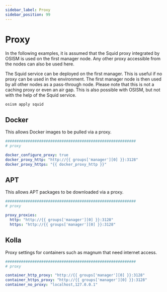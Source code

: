 ```yaml
---
sidebar_label: Proxy
sidebar_position: 99
---
```


# Proxy

In the following examples, it is assumed that the Squid proxy integrated by OSISM
is used on the first manager node. Any other proxy accessible from the nodes can
also be used here.

The Squid service can be deployed on the first manager. This is useful if no proxy
can be used in the environment. The first manager node is then used by all other nodes
as a pass-through node. Please note that this is not a caching proxy or even an air gap.
This is also possible with OSISM, but not with the help of the Squid service.

```
osism apply squid
```

## Docker

This allows Docker images to be pulled via a proxy.

```yaml title="environments/configuration.yml"
##########################################################
# proxy

docker_configure_proxy: true
docker_proxy_http: "http://{{ groups['manager'][0] }}:3128"
docker_proxy_https: "{{ docker_proxy_http }}"
```

## APT

This allows APT packages to be downloaded via a proxy.

```yaml title="environments/configuration.yml"
##########################################################
# proxy

proxy_proxies:
  http: "http://{{ groups['manager'][0] }}:3128"
  https: "http://{{ groups['manager'][0] }}:3128"
```

## Kolla

Proxy settings for containers such as magnum that need internet access.

```yaml title="environments/kolla/configuration.yml"
##########################################################
# proxy

container_http_proxy: "http://{{ groups['manager'][0] }}:3128"
container_https_proxy: "http://{{ groups['manager'][0] }}:3128"
container_no_proxy: "localhost,127.0.0.1"
```
